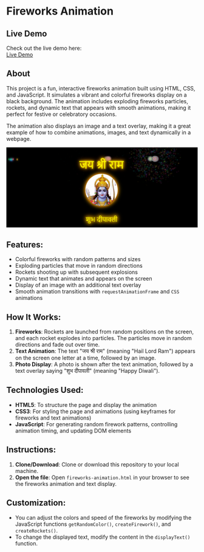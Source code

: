 # Fireworks Animation

## Live Demo
Check out the live demo here:  
[Live Demo](https://67938067a6d82ef60feb3c18--spontaneous-hotteok-300297.netlify.app/)

## About
This project is a fun, interactive fireworks animation built using HTML, CSS, and JavaScript. It simulates a vibrant and colorful fireworks display on a black background. The animation includes exploding fireworks particles, rockets, and dynamic text that appears with smooth animations, making it perfect for festive or celebratory occasions. 

The animation also displays an image and a text overlay, making it a great example of how to combine animations, images, and text dynamically in a webpage.

![Fireworks Animation](img1.png)

## Features:
- Colorful fireworks with random patterns and sizes
- Exploding particles that move in random directions
- Rockets shooting up with subsequent explosions
- Dynamic text that animates and appears on the screen
- Display of an image with an additional text overlay
- Smooth animation transitions with `requestAnimationFrame` and `CSS` animations

## How It Works:
1. **Fireworks**: Rockets are launched from random positions on the screen, and each rocket explodes into particles. The particles move in random directions and fade out over time.
2. **Text Animation**: The text "जय श्री राम" (meaning "Hail Lord Ram") appears on the screen one letter at a time, followed by an image.
3. **Photo Display**: A photo is shown after the text animation, followed by a text overlay saying "शुभ दीपावली" (meaning "Happy Diwali").

## Technologies Used:
- **HTML5**: To structure the page and display the animation
- **CSS3**: For styling the page and animations (using keyframes for fireworks and text animations)
- **JavaScript**: For generating random firework patterns, controlling animation timing, and updating DOM elements

## Instructions:
1. **Clone/Download**: Clone or download this repository to your local machine.
2. **Open the file**: Open `fireworks-animation.html` in your browser to see the fireworks animation and text display.

## Customization:
- You can adjust the colors and speed of the fireworks by modifying the JavaScript functions `getRandomColor()`, `createFirework()`, and `createRockets()`.
- To change the displayed text, modify the content in the `displayText()` function.
